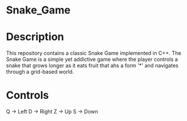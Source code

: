 # Snake_Game
# Description
This repository contains a classic Snake Game implemented in C++. The Snake Game is a simple yet addictive game where the player controls a snake that grows longer as it eats fruit that ahs a form '*' and navigates through a grid-based world.
# Controls
Q -> Left 
D -> Right
Z -> Up
S -> Down
 
